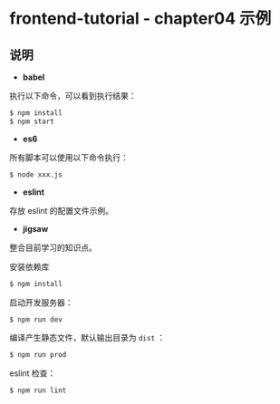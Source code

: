 # frontend-tutorial - chapter04 示例

## 说明

- **babel**

执行以下命令，可以看到执行结果：

```sh
$ npm install
$ npm start
```

- **es6**

所有脚本可以使用以下命令执行：

```sh
$ node xxx.js
```

- **eslint**

存放 eslint 的配置文件示例。

- **jigsaw**


整合目前学习的知识点。

安装依赖库

```sh
$ npm install
```

启动开发服务器：

```sh
$ npm run dev
```

编译产生静态文件，默认输出目录为 `dist` ：

```sh
$ npm run prod
```

eslint 检查：

```sh
$ npm run lint
```
